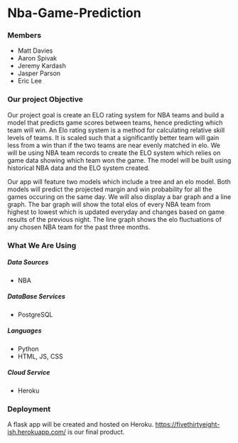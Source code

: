 # Nba-Game-Prediction  

### Members
- Matt Davies
- Aaron Spivak
- Jeremy Kardash
- Jasper Parson
- Eric Lee

### Our project Objective
Our project goal is create an ELO rating system for NBA teams and build a model that predicts game scores between teams, hence predicting which team will win. An Elo rating system is a method for calculating relative skill levels of teams. It is scaled such that a significantly better team will gain less from a win than if the two teams are near evenly matched in elo. We will be using NBA team records to create the ELO system which relies on game data showing which team won the game. The model will be built using historical NBA data and the ELO system created.
  
Our app will feature two models which include a tree and an elo model. Both models will predict the projected margin and win probability for all the games occuring on the same day. We will also display a bar graph and a line graph. The bar graph will show the total elos of every NBA team from highest to lowest which is updated everyday and changes based on game results of the previous night. The line graph shows the elo fluctuations of any chosen NBA team for the past three months.

### What We Are Using

##### Data Sources 
* NBA   

##### DataBase Services   
* PostgreSQL
                                                 
##### Languages 
* Python
* HTML, JS, CSS
  
##### Cloud Service  
* Heroku 

### Deployment

A flask app will be created and hosted on Heroku. https://fivethirtyeight-ish.herokuapp.com/ is our final product.
